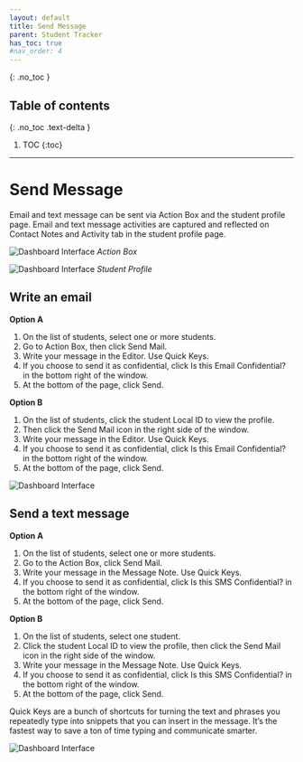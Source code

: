 ```yaml
---
layout: default
title: Send Message
parent: Student Tracker
has_toc: true
#nav_order: 4
---
```


{: .no_toc }

## Table of contents
{: .no_toc .text-delta }

1. TOC
{:toc}

---

# Send Message
Email and text message can be sent via Action Box and the student profile page. Email and text message activities are captured and reflected on Contact Notes and Activity tab in the student profile page.

<!--- ![Dashboard Interface]({{site.baseurl}}/assets/images/student.actionbox-send.png) --->
![Dashboard Interface]({{site.baseurl}}/assets/images/student.actionbox.png)
*Action Box*

![Dashboard Interface]({{site.baseurl}}/assets/images/student.profile-send-message.png)
*Student Profile*
## Write an email
**Option A**
1. On the list of students, select one or more students.
2. Go to Action Box, then click Send Mail.
3. Write your message in the Editor. Use Quick Keys.
4. If you choose to send it as confidential, click Is this Email Confidential? in the bottom right of the window.
5. At the bottom of the page, click Send.

**Option B**
1. On the list of students, click the student Local ID to view the profile.
2. Then click the Send Mail icon in the right side of the window.
3. Write your message in the Editor. Use Quick Keys.
4. If you choose to send it as confidential, click Is this Email Confidential? in the bottom right of the window.
5. At the bottom of the page, click Send.

![Dashboard Interface]({{site.baseurl}}/assets/images/student.actionbox-send-email-form.png)


## Send a text message
**Option A**
1. On the list of students, select one or more students.
2. Go to the Action Box, click Send Mail.
3. Write your message in the Message Note. Use Quick Keys.
4. If you choose to send it as confidential, click Is this SMS Confidential? in the bottom right of the window.
5. At the bottom of the page, click Send.

**Option B**
1. On the list of students, select one student.
2. Click the student Local ID to view the profile, then click the Send Mail icon in the right side of the window.
3. Write your message in the Message Note. Use Quick Keys.
4. If you choose to send it as confidential, click Is this SMS Confidential? in the bottom right of the window.
5. At the bottom of the page, click Send.

Quick Keys are a bunch of shortcuts for turning the text and phrases you repeatedly type into snippets that you can insert in the message. It’s the fastest way to save a ton of time typing and communicate smarter.

<!--- ![Dashboard Interface]({{site.baseurl}}/assets/images/student.actionbox-send.png "Action Box")--->

<!---![Dashboard Interface]({{site.baseurl}}/assets/images/student.actionbox-send-sms.png "Action Box")--->

<!---![Dashboard Interface]({{site.baseurl}}/assets/images/student.student-profile-send-sms.png "Action Box")--->

![Dashboard Interface]({{site.baseurl}}/assets/images/student.send-sms.png "Action Box")
